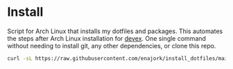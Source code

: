 # Install
Script for Arch Linux that installs my dotfiles and packages. This automates the steps after Arch Linux installation for [devex](https://github.com/enajork/devex). One single command without needing to install git, any other dependencies, or clone this repo.

```sh
curl -sL https://raw.githubusercontent.com/enajork/install_dotfiles/main/run.sh | bash
```
